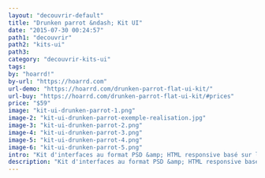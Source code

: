 ```yaml
---
layout: "decouvrir-default"
title: "Drunken parrot &ndash; Kit UI"
date: "2015-07-30 00:24:57"
path1: "decouvrir"
path2: "kits-ui"
path3:
category: "decouvrir-kits-ui"
tags:
by: "hoarrd!"
by-url: "https://hoarrd.com"
url-demo: "https://hoarrd.com/drunken-parrot-flat-ui-kit/"
url-buy: "https://hoarrd.com/drunken-parrot-flat-ui-kit/#prices"
price: "$59"
image: "kit-ui-drunken-parrot-1.png"
image-2: "kit-ui-drunken-parrot-exemple-realisation.jpg"
image-3: "kit-ui-drunken-parrot-2.png"
image-4: "kit-ui-drunken-parrot-3.png"
image-5: "kit-ui-drunken-parrot-4.png"
image-6: "kit-ui-drunken-parrot-5.png"
intro: "Kit d'interfaces au format PSD &amp; HTML responsive basé sur le framework Boostrap. Compatible Retina. Livré avec un myriade de composants UI et une font icon dédiée."
description: "Kit d'interfaces au format PSD &amp; HTML responsive basé sur le framework Boostrap."
---
```

